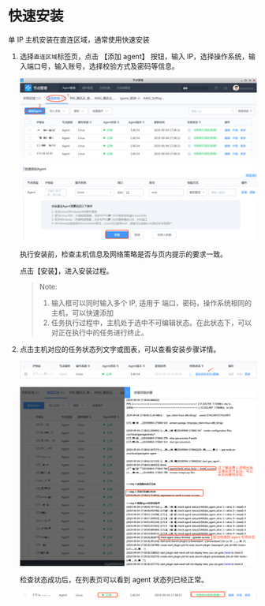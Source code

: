 # 快速安装

   单 IP 主机安装在直连区域，通常使用快速安装

1. 选择`直连区域`标签页，点击 【添加 agent】 按钮，输入 IP，选择操作系统，输入端口号，输入账号，选择校验方式及密码等信息。

   ![049123](../assets/image-20190915205049123.png)

   ![314133](../assets/image-20190915205314133.png)

   执行安装前，检查主机信息及网络策略是否与页内提示的要求一致。

   点击【安装】，进入安装过程。

   > Note:
   >
   > 1. 输入框可以同时输入多个 IP, 适用于 端口，密码，操作系统相同的主机，可以快速添加
   > 2. 任务执行过程中，主机处于选中不可编辑状态。在此状态下，可以对正在执行中的任务进行终止。

2. 点击主机对应的任务状态列文字或图表，可以查看安装步骤详情。

   ![210129](../assets/agent0/image-20190915210210129.png)

   ![606650](../assets/agent0/image-20190915211606650.png)

   检查状态成功后，在列表页可以看到 agent 状态列已经正常。

   ![638682](../assets/agent0/image-20190915210638682.png)
